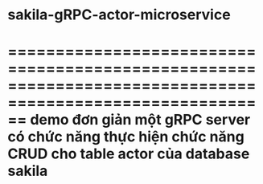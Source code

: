 # sakila-gRPC-actor-microservice
==========================================================================================================
demo đơn giản một gRPC server có chức năng thực hiện chức năng CRUD cho table actor của database sakila
==========================================================================================================
